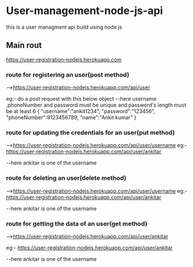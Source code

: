 # User-management-node-js-api
this is a user managment api build using  node js
## Main rout
https://user-registration-nodejs.herokuapp.com

### route for registering an user(post method)
-->https://user-registration-nodejs.herokuapp.com/api/user

eg:-
do a post request with this below object
--here username ,phoneNumber and password must be unique and password's length must be at least 6
{
  "username":"ankit1234",
  "password":"123456",
  "phoneNumber":9123456789,
  "name":"Ankit kumar"
}


### route for updating the credentials for  an user(put method)
-->https://user-registration-nodejs.herokuapp.com/api/user/username
eg:-
https://user-registration-nodejs.herokuapp.com/api/user/ankitar

--here ankitar is one of the username


### route for deleting an user(delete method)
-->https://user-registration-nodejs.herokuapp.com/api/user/username
eg:-
https://user-registration-nodejs.herokuapp.com/api/user/ankitar

--here ankitar is one of the username


 

### route for getting the data of  an user(get method)
-->https://user-registration-nodejs.herokuapp.com/api/user/ankitar

eg:-
https://user-registration-nodejs.herokuapp.com/api/user/ankitar

--here ankitar is one of the username

